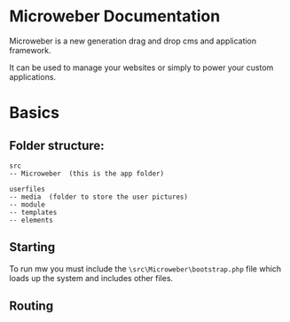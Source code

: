 Microweber Documentation
===

Microweber is a new generation drag and drop cms and application framework. 

It can be used to manage your websites or simply to power your custom applications. 


Basics
===


## Folder structure:
```
src
-- Microweber  (this is the app folder)

userfiles
-- media  (folder to store the user pictures)
-- module 
-- templates 
-- elements 
```

## Starting

To run mw you must include the `\src\Microweber\bootstrap.php` file which loads up the system and includes other files. 



 
## Routing

 
``` php
 
```